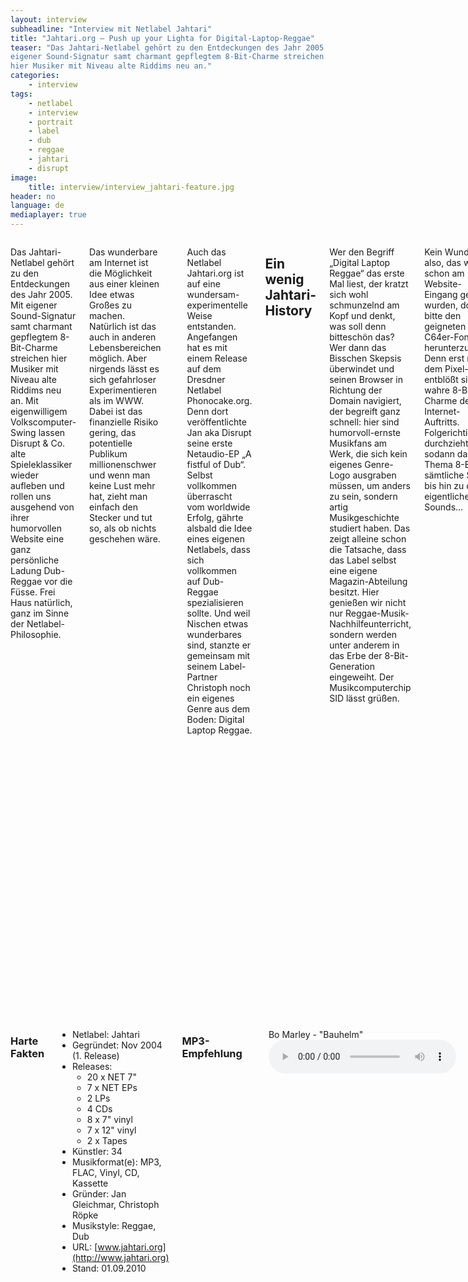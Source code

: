 ```yaml
---
layout: interview
subheadline: "Interview mit Netlabel Jahtari"
title: "Jahtari.org – Push up your Lighta for Digital-Laptop-Reggae"
teaser: "Das Jahtari-Netlabel gehört zu den Entdeckungen des Jahr 2005. Mit
eigener Sound-Signatur samt charmant gepflegtem 8-Bit-Charme streichen
hier Musiker mit Niveau alte Riddims neu an."
categories:
    - interview
tags:
    - netlabel
    - interview
    - portrait
    - label
    - dub
    - reggae
    - jahtari
    - disrupt
image:
    title: interview/interview_jahtari-feature.jpg
header: no
language: de
mediaplayer: true
---
```

<div class="row">
<div class="large-7 columns" markdown="1">

Das Jahtari-Netlabel gehört zu den Entdeckungen des Jahr 2005. Mit
eigener Sound-Signatur samt charmant gepflegtem 8-Bit-Charme streichen
hier Musiker mit Niveau alte Riddims neu an. Mit eigenwilligem
Volkscomputer-Swing lassen Disrupt & Co. alte Spieleklassiker wieder
aufleben und rollen uns ausgehend von ihrer humorvollen Website eine
ganz persönliche Ladung Dub-Reggae vor die Füsse. Frei Haus natürlich,
ganz im Sinne der Netlabel-Philosophie.


Das wunderbare am Internet ist die Möglichkeit aus einer kleinen Idee
etwas Großes zu machen. Natürlich ist das auch in anderen
Lebensbereichen möglich. Aber nirgends lässt es sich gefahrloser
Experimentieren als im WWW. Dabei ist das finanzielle Risiko gering, das
potentielle Publikum millionenschwer und wenn man keine Lust mehr hat,
zieht man einfach den Stecker und tut so, als ob nichts geschehen wäre.

<img src="{{ site.urlimg }}interview/interview_jan-gleichmar-disrupt.jpg" alt="">

Auch das Netlabel Jahtari.org ist auf eine wundersam-experimentelle
Weise entstanden. Angefangen hat es mit einem Release auf dem Dresdner
Netlabel Phonocake.org. Denn dort veröffentlichte Jan aka Disrupt seine
erste Netaudio-EP „A fistful of Dub“. Selbst vollkommen überrascht vom
worldwide Erfolg, gährte alsbald die Idee eines eigenen Netlabels, dass
sich vollkommen auf Dub-Reggae spezialisieren sollte. Und weil Nischen
etwas wunderbares sind, stanzte er gemeinsam mit seinem Label-Partner
Christoph noch ein eigenes Genre aus dem Boden: Digital Laptop Reggae.



## Ein wenig Jahtari-History

Wer den Begriff „Digital Laptop Reggae“ das erste Mal liest, der kratzt
sich wohl schmunzelnd am Kopf und denkt, was soll denn bitteschön das?
Wer dann das Bisschen Skepsis überwindet und seinen Browser in Richtung
der Domain navigiert, der begreift ganz schnell: hier sind
humorvoll-ernste Musikfans am Werk, die sich kein eigenes Genre-Logo
ausgraben müssen, um anders zu sein, sondern artig Musikgeschichte
studiert haben. Das zeigt alleine schon die Tatsache, dass das Label
selbst eine eigene Magazin-Abteilung besitzt. Hier genießen wir nicht
nur Reggae-Musik-Nachhilfeunterricht, sondern werden unter anderem in
das Erbe der 8-Bit-Generation eingeweiht. Der Musikcomputerchip SID
lässt grüßen.

Kein Wunder also, das wir schon am Website-Eingang gebeten wurden, doch
bitte den geigneten C64er-Font herunterzuladen. Denn erst mit dem
Pixel-Font entblößt sich der wahre 8-Bit-Charme des Internet-Auftritts.
Folgerichtig durchzieht sodann das Thema 8-Bit sämtliche Seiten bis hin
zu den eigentlichen Sounds…



## Musik und so…

Als Musiker hat Jan eine ausführliche elektronische Bildung genossen.
Angefangen bei Gabba über Minimalismus, durch die Täler von Noise bis
hin zu flitzenden Drum’n’Bass-Beats plus Bass satt, hat es ihn
schließlich in das gemächliche Land des Dub gespült. Dabei ist ihm seine
langjährige Liebe zur kratzigen 8-Bit-Musik, seine erste Begegnung zur
Elektronik auf dem alten Volkscomputer Commodore 64, nie abhanden
gekommen. Dieser Sound lebt heute förmlich in seinen Riddims wieder auf.

Teil seines Erfolges als Disrupt basiert wohl auch auf der eigenwilligen
Idee tiefsitzende Basslinien mit fiepsigen melodischen Sounds zu
verschmelzen. Der Vorzeige-Track des sympathisch-relaxten Leipzigers ist
in erster Linie wohl der Remix des Beat’em-Up-Klassikers International
Karate. Auch wenn das wohl erst einmal etwas käsig beim Lesen klingt, so
wuchten die Riddims und unverkennbaren Melodien einem jedoch schnell ein
dickes Grinsen ins Gesicht. Vor allem, weil der Sound rund, melodisch
und sanft zurückgelehnt ist und jedes Chill-Out-Zelt genüßlich erdet.

Produziert wird dabei mit Ableton Live plus jeder Menge
Freeware-Plugins, die den alten 8-Bit-Sound emulieren. Und hier rührt
dann auch endgültig der eigene propagierte Label-Sound her. Digital
Laptop Reggae ist nämlich nichts anderes als Dub Reggae gekocht auf
reinen CPU-Prozessoren.



## Vom Künstler zum Label

<img src="{{ site.urlimg }}interview/interview_jahtari-logo2.jpg" alt="">

Jahtari ist jedoch kein Label
für den Output eines Solo-Künstlers. Vielmehr wächst die kleine
Leipziger Crew und schlägt ihre Wurzeln langsam in Skandinavien und
Übersee. Dabei gilt das eigene Disrupt-8-Bit-Trademark nicht als Vorgabe
für die anderen. Wichtig ist einzig der Bezug zu Reggae und der Liebe
zum Echo. Das kultivieren vor allem die Dänen mit ihrem old-schooligen
Space-Echo. Unter dem Pseudonym Bo Marley kutschierten die Jungs erst
kürzlich per 80er-VW-Bus nach Leipzig und gaben in der Fussgängerzone
einen fast schon legendären Live-Act. Nachdem das Equipment auf vier
Rädern durch die Innenstadt an Ort und Stelle geschoben wurde,
verzückten die Skandinavier die Shopping-Wilden mit der nötigen Portion
Offbeat. Wie gut Bo Marley klingen lässt sich am wundersam dadaistischen
Tune „Bauhelm“ hören. Zerplückte Verse treffen hier auf poppigen
Fanfaren-Dub par exzellence. Listen up!



## Die Zukunft liegt im Web, aber…

<img src="{{ site.urlimg }}interview/interview_disrupt_netaudio_london.jpg" alt="">

...auch in der schwarzen Rille. Selbstverständlich möchte Jan als
Musikliebhaber auch eigenes Vinyl produzieren. Schließlich stammen von
hier die Einflüsse und Wurzeln. Darum visieren die Labelheads in Zukunft
auch Veröffentlichungen jenseits der virtuellen Welt an. Die Resonanz
hat sie mutig gemacht. Obendrein produzieren die Musiker gerade auch ein
Tribute-Album zur vielgeliebten Computerspiele-Triologie Monkey Island.
Das die ersten unveröffentlichten Tracks schon ordentlich rocken, zeigte
Disrupt bei seinem Live-Act auf dem kölschen Netaudio Gipfeltreffen,
aber auch deutschlandweite Clubs bereist der Leipziger immer öfter.
Somit sieht die Zukunft rosig aus, wir dürfen uns über weitere freie
Veröffentlichungen freuen und eines ist schon jetzt sicher: Jahtari
gehörte 2005 zu den beliebtesten Newcomer-Netlabels. Mal schauen, was
2006 so an exotischen Früchten in Leipzig wachsen.

**Website:** [**Jahtari.org**](http://jahtari.org)

</div>

<div class="grid_4 top">



</div><!-- /.large-7 -->
<div class="large-5 columns panel radius" markdown="1">

### Harte Fakten

- Netlabel: Jahtari
- Gegründet: Nov 2004 (1. Release)
- Releases:
    - 20 x NET 7"
    - 7 x NET EPs
    - 2 LPs
    - 4 CDs
    - 8 x 7" vinyl
    - 7 x 12" vinyl
    - 2 x Tapes
- Künstler: 34
- Musikformat(e): MP3, FLAC, Vinyl, CD, Kassette
- Gründer: Jan Gleichmar, Christoph Röpke
- Musikstyle: Reggae, Dub
- URL: [www.jahtari.org](http://www.jahtari.org)
- Stand: 01.09.2010


### MP3-Empfehlung

<img src="{{ site.urlimg }}interview/cover_bo_marley.gif" alt="">


Bo Marley - "Bauhelm"
<audio controls>
  <source src="http://www.jahtari.org/music/sounds/Net7inch/JTR%20NET06/01.%20Bo%20Marley%20-%20Bauhelm.mp3" type="audio/mpeg">
  Your browser does not support the audio tag.
</audio>


disrupt - "Bauhelm Dub"
<audio controls>
  <source src="http://jahtari.org/music/sounds/Net7inch/JTR%20NET06/02.%20disrupt%20-%20Bauhelm%20Dub.mp3" type="audio/mpeg">
  Your browser does not support the audio tag.
</audio>


### Phlow Jahtari Mixtape

[MP3s des Jahtari Mixtape downloaden
»](http://phlow-magazine.com/mp3-music-download/dub-reggae/1470-phlow-jahtari-mixtape-a-fistful-of-dub)


</div><!-- /.large-5 -->
</div><!-- /.row -->
